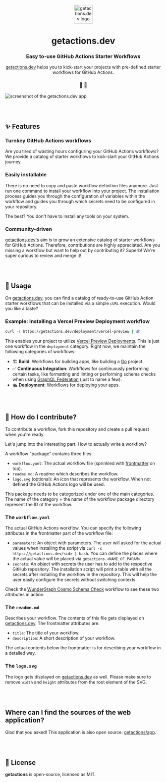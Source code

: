 <p align="center">
  <a href="https://getactions.dev">
    <img alt="getactions.dev logo" src="https://res.cloudinary.com/drfaodoe5/image/upload/v1712678223/logo-getactions.dev.png" width="60" />
  </a>
</p>
<h1 align="center">
  getactions.dev
</h1>

<h3 align="center">
  Easy to-use GitHub Actions Starter Workflows
</h3>
<p align="center">
  <a href="https://getactions.dev">getactions.dev</a> helps you to kick-start your projects with pre-defined starter workflows for GitHub Actions.
</p>

<h3 align="center">
 🤖 🚀
</h3>

<img alt="screenshot of the getactions.dev app" src="https://res.cloudinary.com/drfaodoe5/image/upload/v1712677753/getactions.dev.png" />

<br>

<br /><br />

## ✨ Features

### Turnkey GitHub Actions workflows 

Are you tired of wasting hours configuring your GitHub Actions workflows? We provide a catalog of starter workflows to kick-start your GitHub Actions journey.

### Easily installable

There is no need to copy and paste workflow definition files anymore. Just run one command to install your workflow into your project. The installation process guides you through the configuration of variables within the workflow and guides you through which secrets need to be configured in your repository.

The best? You don't have to install any tools on your system.

### Community-driven

[getactions.dev's](https://getactions.dev) aim is to grow an extensive catalog of starter workflows for GitHub Actions. Therefore, contributions are highly appreciated. Are you missing a workflow but want to help out by contributing it? Superb! We're super curious to review and merge it!

<br /><br />

## 🚀 Usage

On [getactions.dev](https://getactions.dev), you can find a catalog of ready-to-use GitHub Action starter workflows that can be installed via a simple `cURL` execution. Would you like a taste?

### Example: Installing a Vercel Preview Deployment workflow

```sh
curl -s https://getactions.dev/deployment/vercel-preview | sh
```

This enables your project to utilize [Vercel Preview Deployments](https://vercel.com/docs/deployments/preview-deployments). This is just one workflow in the `deployment` category. Right now, we maintain the following categories of workflows:

- 🏗️ **Build**: Workflows for building apps, like building a [Go](https://go.dev) project.
- ✅ **Continuous Integration**: Workflows for continuously performing certain tasks, like formatting and linting or performing schema checks when using [GraphQL Federation](https://graphql.com/learn/federated-architecture/) (just to name a few).
- 🛳️ **Deployment**: Workflows for deploying your apps.

<br /><br />

## 🫶 How do I contribute?

To contribute a workflow, fork this repository and create a pull request when you're ready.

Let's jump into the interesting part. How to actually write a workflow?

A workflow "package" contains three files:

- `workflow.yaml`: The actual workflow file (sprinkled with [frontmatter](https://assemble.io/docs/YAML-front-matter.html) on top).
- `readme.md`: A readme which describes the workflow.
- `logo.svg` (optional): An icon that represents the workflow. When not defined the GitHub Actions logo will be used.

This package needs to be categorized under one of the main categories. The name of the category + the name of the workflow package directory represent the ID of the workflow.

### The `workflow.yaml`

The actual GitHub Actions workflow. You can specify the following attributes in the frontmatter part of the workflow file:

- `parameters`: An object with parameters. The user will asked for the actual values when installing the script via `curl -s https://getactions.dev/<id> | bash`. You can define the places where the actual value will be placed via `getactions.<NAME_OF_PARAM>`.
- `secrets`: An object with secrets the user has to add to the respective GitHub repository. The installation script will print a table with all the secrets after installing the workflow in the repository. This will help the user easily configure the secrets without switching contexts.

Check the [WunderGraph Cosmo Schema Check](/ci/wundergraph-cosmo-schema-check) workflow to see these two attributes in action.

### The `readme.md`

Describes your workflow. The contents of this file gets displayed on [getactions.dev](https://getactions.dev). The frontmatter attributes are:

- `title`: The title of your workflow.
- `description`: A short description of your workflow.

The actual contents below the frontmatter is for describing your workflow in a detailed way.

### The `logo.svg`

The logo gets displayed on [getactions.dev](https://getactions.dev) as well. Please make sure to remove `width` and `height` attributes from the root element of the SVG.

<br /><br />

## Where can I find the sources of the web application?

Glad that you asked! This application is also open source: [getactions/app](https://github.com/getactions/app).

<br /><br />

## 📝 License

**getactions** is open-source, licensed as MIT.
